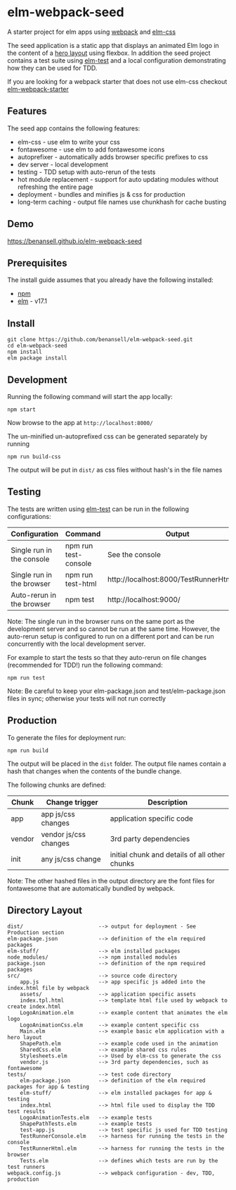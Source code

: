 # elm-webpack-seed
A starter project for elm apps using [webpack](https://webpack.github.io/) and [elm-css](http://package.elm-lang.org/packages/rtfeldman/elm-css/latest)

The seed application is a static app that displays an animated Elm logo in the content of a [hero layout](https://philipwalton.github.io/solved-by-flexbox/demos/holy-grail/) using flexbox. In addition the seed project contains a test suite using [elm-test](http://package.elm-lang.org/packages/elm-community/elm-test/latest) and a local configuration demonstrating how they can be used for TDD.

If you are looking for a webpack starter that does not use elm-css checkout [elm-webpack-starter](https://github.com/moarwick/elm-webpack-starter)

## Features
The seed app contains the following features:
* elm-css - use elm to write your css
* fontawesome - use elm to add fontawesome icons
* autoprefixer - automatically adds browser specific prefixes to css
* dev server - local development
* testing - TDD setup with auto-rerun of the tests
* hot module replacement - support for auto updating modules without refreshing the entire page
* deployment - bundles and minifies js & css for production
* long-term caching - output file names use chunkhash for cache busting

## Demo
https://benansell.github.io/elm-webpack-seed

## Prerequisites
The install guide assumes that you already have the following installed:
* [npm](https://docs.npmjs.com/)
* [elm](http://elm-lang.org/install) - v17.1

## Install
```
git clone https://github.com/benansell/elm-webpack-seed.git
cd elm-webpack-seed
npm install
elm package install
```

## Development
Running the following command will start the app locally:
```
npm start
```
Now browse to the app at `http://localhost:8000/`

The un-minified un-autoprefixed css can be generated separately by running
```
npm run build-css
```
The output will be put in `dist/` as css files without hash's in the file names

## Testing
The tests are written using [elm-test](http://package.elm-lang.org/packages/elm-community/elm-test/latest) can be run in the following configurations:

| Configuration             | Command              | Output                 |
|---------------------------|----------------------|------------------------|
| Single run in the console | npm run test-console | See the console        |
| Single run in the browser | npm run test-html    | http://localhost:8000/TestRunnerHtml.elm |
| Auto-rerun in the browser | npm test             | http://localhost:9000/ |

Note: The single run in the browser runs on the same port as the development server
and so cannot be run at the same time. However, the auto-rerun setup is configured
to run on a different port and can be run concurrently with the local development
server.

For example to start the tests so that they auto-rerun on file changes (recommended
for TDD!) run the following command:
```
npm run test
```

Note: Be careful to keep your elm-package.json and test/elm-package.json files in sync;
otherwise your tests will not run correctly

## Production
To generate the files for deployment run:
```
npm run build
```
The output will be placed in the `dist` folder. The output file names contain a hash
that changes when the contents of the bundle change.

The following chunks are defined:

| Chunk | Change trigger        | Description                                   |
|-------|-----------------------|-----------------------------------------------|
|app    | app js/css changes    | application specific code                     |
|vendor | vendor js/css changes | 3rd party dependencies                        |
|init   | any js/css change     | initial chunk and details of all other chunks |

Note: The other hashed files in the output directory are the font files for fontawesome
that are automatically bundled by webpack.

## Directory Layout
```
dist/                        --> output for deployment - See Production section
elm-package.json             --> definition of the elm required packages
elm-stuff/                   --> elm installed packages
node_modules/                --> npm installed modules
package.json                 --> definition of the npm required packages
src/                         --> source code directory
    app.js                   --> app specific js added into the index.html file by webpack
    assets/                  --> application specific assets
    index.tpl.html           --> template html file used by webpack to create index.html
    LogoAnimation.elm        --> example content that animates the elm logo
    LogoAnimationCss.elm     --> example content specific css
    Main.elm                 --> example basic elm application with a hero layout
    ShapePath.elm            --> example code used in the animation
    SharedCss.elm            --> example shared css rules
    Stylesheets.elm          --> Used by elm-css to generate the css
    vendor.js                --> 3rd party dependencies, such as fontawesome
tests/                       --> test code directory
    elm-package.json         --> definition of the elm required packages for app & testing
    elm-stuff/               --> elm installed packages for app & testing
    index.html               --> html file used to display the TDD test results
    LogoAnimationTests.elm   --> example tests
    ShapePathTests.elm       --> example tests
    test-app.js              --> test specific js used for TDD testing
    TestRunnerConsole.elm    --> harness for running the tests in the console
    TestRunnerHtml.elm       --> harness for running the tests in the browser
    Tests.elm                --> defines which tests are run by the test runners
webpack.config.js            --> webpack configuration - dev, TDD, production
```
